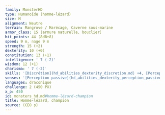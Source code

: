 ```yaml
---
family: MonsterHD
type: Humanoïde (homme-lézard)
size: M
alignment: Neutre
terrain: Mangrove / Marécage, Caverne sous-marine
armor_class: 15 (armure naturelle, bouclier)
hit_points: 44 (8d8+8)
speed: 9 m, nage 9 m
strength: 15 (+2)
dexterity: 10 (+0)
constitution: 13 (+1)
intelligence: ' 7 (-2)'
wisdom: 12 (+1)
charisma: ' 7 (-2)'
skills: '[Discrétion](hd_abilities_dexterity_discretion.md) +4, [Perception](hd_abilities_wisdom_perception.md) +3, [Survie](hd_abilities_wisdom_survie.md) +5'
senses: '[Perception passive](hd_abilities_dexterity_perception_passive.md) 13'
languages: draconique
challenge: 2 (450 PX)
x_p: 450
id: monsters_hd.md#homme-lézard-champion
title: Homme-lézard, champion
source: (CEO p)
---
```


